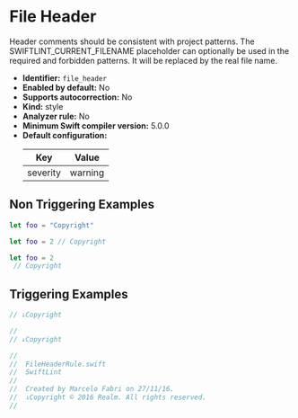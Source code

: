 # File Header

Header comments should be consistent with project patterns. The SWIFTLINT_CURRENT_FILENAME placeholder can optionally be used in the required and forbidden patterns. It will be replaced by the real file name.

* **Identifier:** `file_header`
* **Enabled by default:** No
* **Supports autocorrection:** No
* **Kind:** style
* **Analyzer rule:** No
* **Minimum Swift compiler version:** 5.0.0
* **Default configuration:**
  <table>
  <thead>
  <tr><th>Key</th><th>Value</th></tr>
  </thead>
  <tbody>
  <tr>
  <td>
  severity
  </td>
  <td>
  warning
  </td>
  </tr>
  </tbody>
  </table>

## Non Triggering Examples

```swift
let foo = "Copyright"
```

```swift
let foo = 2 // Copyright
```

```swift
let foo = 2
 // Copyright
```

## Triggering Examples

```swift
// ↓Copyright
```

```swift
//
// ↓Copyright
```

```swift
//
//  FileHeaderRule.swift
//  SwiftLint
//
//  Created by Marcelo Fabri on 27/11/16.
//  ↓Copyright © 2016 Realm. All rights reserved.
//
```